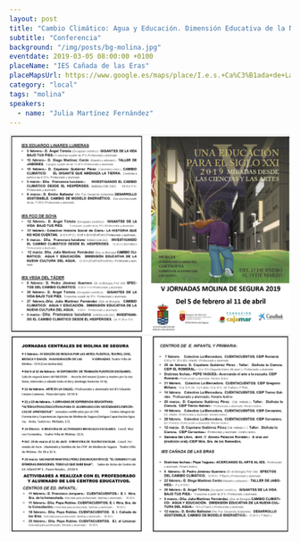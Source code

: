 ```yaml
---
layout: post
title: "Cambio Climático: Agua y Educación. Dimensión Educativa de la Nueva Cultura del Agua-"
subtitle: "Conferencia"
background: "/img/posts/bg-molina.jpg"
eventdate: 2019-03-05 08:00:00 +0100
placeName: "IES Cañada de las Eras"
placeMapsUrl: https://www.google.es/maps/place/I.e.s.+Ca%C3%B1ada+de+Las+Eras/@38.0597757,-1.2029811,17z/data=!3m1!4b1!4m5!3m4!1s0xd63874da7c086c3:0x9149f4b27ec2302e!8m2!3d38.0597757!4d-1.2007924
category: "local"
tags: "molina"
speakers:
  - name: "Julia Martínez Fernández"
---
```


![cartel](/img/posts/1folletomolina.png)
![cartel](/img/posts/2folletomolina.png)
